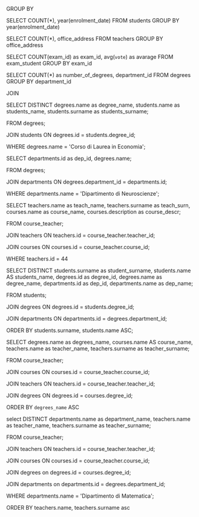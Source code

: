 GROUP BY
<!-- Contare quanti iscritti ci sono stati ogni anno -->
SELECT COUNT(*), year(enrolment_date) FROM students GROUP BY year(enrolment_date)

<!-- Contare gli insegnanti che hanno l'ufficio nello stesso edificio -->
SELECT COUNT(*), office_address FROM teachers GROUP BY office_address

<!-- Calcolare la media dei voti di ogni appello d'esame -->
SELECT COUNT(exam_id) as exam_id, avg(`vote`) as avarage FROM exam_student GROUP BY exam_id

<!-- Contare quanti corsi di laurea ci sono per ogni dipartimento
 -->
 SELECT COUNT(*) as number_of_degrees, department_id FROM degrees GROUP BY department_id

<!--  -->

JOIN

<!-- Selezionare tutti gli studenti iscritti al Corso di Laurea in Economia -->
SELECT DISTINCT degrees.name as degree_name, students.name as students_name, students.surname as students_surname;

FROM degrees;

JOIN students ON degrees.id = students.degree_id;

WHERE degrees.name = 'Corso di Laurea in Economia';

<!-- Selezionare tutti i Corsi di Laurea del Dipartimento di Neuroscienze -->
SELECT departments.id as dep_id, degrees.name;

FROM degrees;

JOIN departments ON degrees.department_id = departments.id;

WHERE departments.name = 'Dipartimento di Neuroscienze';

<!-- Selezionare tutti i corsi in cui insegna Fulvio Amato (id=44) -->
SELECT teachers.name as teach_name, teachers.surname as teach_surn, courses.name as course_name, courses.description as course_descr;

FROM course_teacher;

JOIN teachers ON teachers.id = course_teacher.teacher_id;

JOIN courses ON courses.id = course_teacher.course_id;

WHERE teachers.id = 44

<!-- Selezionare tutti gli studenti con i dati relativi al corso di laurea a cui sono iscritti e il relativo dipartimento, in ordine alfabetico per cognome e nome -->
SELECT DISTINCT  students.surname as student_surname, students.name AS students_name, degrees.id as degree_id, degrees.name as degree_name, departments.id as dep_id, departments.name as dep_name;

FROM students;

JOIN degrees ON degrees.id = students.degree_id;

JOIN departments ON departments.id = degrees.department_id;

ORDER BY students.surname, students.name ASC;

<!-- Selezionare tutti i corsi di laurea con i relativi corsi e insegnanti -->
SELECT degrees.name as degrees_name, courses.name AS course_name, teachers.name as teacher_name, teachers.surname as teacher_surname;

FROM course_teacher;

JOIN courses ON courses.id = course_teacher.course_id;

JOIN teachers ON teachers.id = course_teacher.teacher_id;

JOIN degrees ON degrees.id = courses.degree_id;

ORDER BY `degrees_name` ASC

<!-- Selezionare tutti i docenti che insegnano nel Dipartimento di Matematica (54) -->
select DISTINCT departments.name as department_name, teachers.name as teacher_name, teachers.surname as teacher_surname;

FROM course_teacher;

JOIN teachers ON teachers.id = course_teacher.teacher_id;

JOIN courses ON courses.id = course_teacher.course_id;

JOIN degrees on degrees.id = courses.degree_id;

JOIN departments on departments.id = degrees.department_id;

WHERE departments.name = 'Dipartimento di Matematica';

ORDER BY teachers.name, teachers.surname asc

<!-- Selezionare per ogni studente quanti tentativi d’esame ha sostenuto per superare ciascuno dei suoi esami -->
